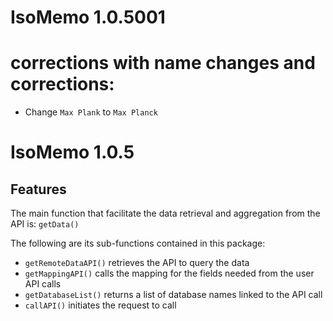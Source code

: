 # IsoMemo 1.0.5001

# corrections with name changes and corrections:
- Change `Max Plank` to `Max Planck`

# IsoMemo 1.0.5

## Features
The main function that facilitate the data retrieval and aggregation from the API is: `getData()`

The following are its sub-functions contained in this package: 
- `getRemoteDataAPI()` retrieves the API to query the data
- `getMappingAPI()` calls the mapping for the fields needed from the user API calls
- `getDatabaseList()` returns a list of database names linked to the API call
- `callAPI()` initiates the request to call 
